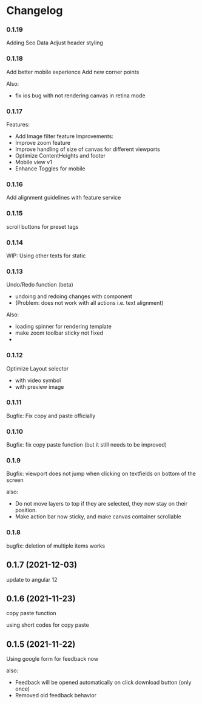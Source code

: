 # Changelog
### 0.1.19
Adding Seo Data
Adjust header styling

### 0.1.18
Add better mobile experience
Add new corner points 

Also:
+ fix ios bug with not rendering canvas in retina mode

### 0.1.17
Features: 
+ Add Image filter feature 
Improvements: 
+ Improve zoom feature 
+ Improve handling of size of canvas for different viewports 
+ Optimize ContentHeights and footer
+ Mobile view v1
+ Enhance Toggles for mobile


### 0.1.16
Add alignment guidelines with feature service 

### 0.1.15
scroll buttons for preset tags 

### 0.1.14
WIP: Using other texts for static 

### 0.1.13
Undo/Redo function (beta)
* undoing and redoing changes with component
* (Problem: does not work with all actions i.e. text alignment)

Also: 
* loading spinner for rendering template
* make zoom toolbar sticky not fixed 
* 
### 0.1.12
Optimize Layout selector 
* with video symbol
* with preview image 

### 0.1.11
Bugfix: Fix copy and paste officially 

### 0.1.10 
Bugfix: fix copy paste function
(but it still needs to be improved)

### 0.1.9 
Bugfix: viewport does not jump when clicking 
on textfields on bottom of the screen

also: 
+ Do not move layers to top if they are selected, they now stay on their position. 
+ Make action bar now sticky, and make canvas container scrollable


### 0.1.8 
bugfix: deletion of multiple items works 

## 0.1.7 (2021-12-03)
update to angular 12

## 0.1.6 (2021-11-23)
copy paste function 

using short codes for copy paste

## 0.1.5 (2021-11-22)

Using google form for feedback now

also:
- Feedback will be opened automatically on click download button (only once)
- Removed old feedback behavior
